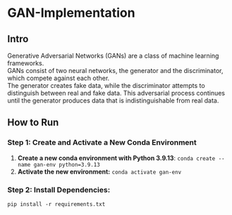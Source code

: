 # GAN-Implementation

## Intro
Generative Adversarial Networks (GANs) are a class of machine learning frameworks.
<br>GANs consist of two neural networks, the generator and the discriminator, which compete against each other.
<br>The generator creates fake data, while the discriminator attempts to distinguish between real and fake data. This adversarial process continues until the generator produces data that is indistinguishable from real data.

## How to Run

### Step 1: Create and Activate a New Conda Environment
1. **Create a new conda environment with Python 3.9.13**:
    `conda create --name gan-env python=3.9.13`
2. **Activate the new environment:**
    `conda activate gan-env`

### Step 2: Install Dependencies:
`pip install -r requirements.txt`